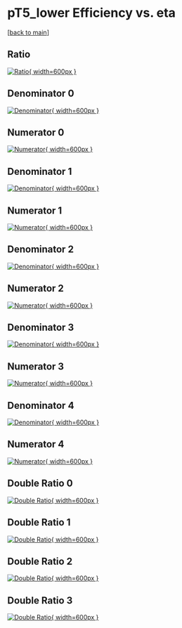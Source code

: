 # pT5_lower Efficiency vs. eta

[[back to main](./)]



## Ratio

[![Ratio](../mtv/var/pT5_lower_loweta_13_0_eff_eta.png){ width=600px }](../mtv/var/pT5_lower_loweta_13_0_eff_eta.pdf)

## Denominator 0

[![Denominator](../mtv/den/pT5_lower_loweta_13_0_eff_eta_den0.png){ width=600px }](../mtv/den/pT5_lower_loweta_13_0_eff_eta_den0.pdf)

## Numerator 0

[![Numerator](../mtv/num/pT5_lower_loweta_13_0_eff_eta_num0.png){ width=600px }](../mtv/num/pT5_lower_loweta_13_0_eff_eta_num0.pdf)

## Denominator 1

[![Denominator](../mtv/den/pT5_lower_loweta_13_0_eff_eta_den1.png){ width=600px }](../mtv/den/pT5_lower_loweta_13_0_eff_eta_den1.pdf)

## Numerator 1

[![Numerator](../mtv/num/pT5_lower_loweta_13_0_eff_eta_num1.png){ width=600px }](../mtv/num/pT5_lower_loweta_13_0_eff_eta_num1.pdf)

## Denominator 2

[![Denominator](../mtv/den/pT5_lower_loweta_13_0_eff_eta_den2.png){ width=600px }](../mtv/den/pT5_lower_loweta_13_0_eff_eta_den2.pdf)

## Numerator 2

[![Numerator](../mtv/num/pT5_lower_loweta_13_0_eff_eta_num2.png){ width=600px }](../mtv/num/pT5_lower_loweta_13_0_eff_eta_num2.pdf)

## Denominator 3

[![Denominator](../mtv/den/pT5_lower_loweta_13_0_eff_eta_den3.png){ width=600px }](../mtv/den/pT5_lower_loweta_13_0_eff_eta_den3.pdf)

## Numerator 3

[![Numerator](../mtv/num/pT5_lower_loweta_13_0_eff_eta_num3.png){ width=600px }](../mtv/num/pT5_lower_loweta_13_0_eff_eta_num3.pdf)

## Denominator 4

[![Denominator](../mtv/den/pT5_lower_loweta_13_0_eff_eta_den4.png){ width=600px }](../mtv/den/pT5_lower_loweta_13_0_eff_eta_den4.pdf)

## Numerator 4

[![Numerator](../mtv/num/pT5_lower_loweta_13_0_eff_eta_num4.png){ width=600px }](../mtv/num/pT5_lower_loweta_13_0_eff_eta_num4.pdf)

## Double Ratio 0

[![Double Ratio](../mtv/ratio/pT5_lower_loweta_13_0_eff_eta_ratio0.png){ width=600px }](../mtv/ratio/pT5_lower_loweta_13_0_eff_eta_ratio0.pdf)

## Double Ratio 1

[![Double Ratio](../mtv/ratio/pT5_lower_loweta_13_0_eff_eta_ratio1.png){ width=600px }](../mtv/ratio/pT5_lower_loweta_13_0_eff_eta_ratio1.pdf)

## Double Ratio 2

[![Double Ratio](../mtv/ratio/pT5_lower_loweta_13_0_eff_eta_ratio2.png){ width=600px }](../mtv/ratio/pT5_lower_loweta_13_0_eff_eta_ratio2.pdf)

## Double Ratio 3

[![Double Ratio](../mtv/ratio/pT5_lower_loweta_13_0_eff_eta_ratio3.png){ width=600px }](../mtv/ratio/pT5_lower_loweta_13_0_eff_eta_ratio3.pdf)

